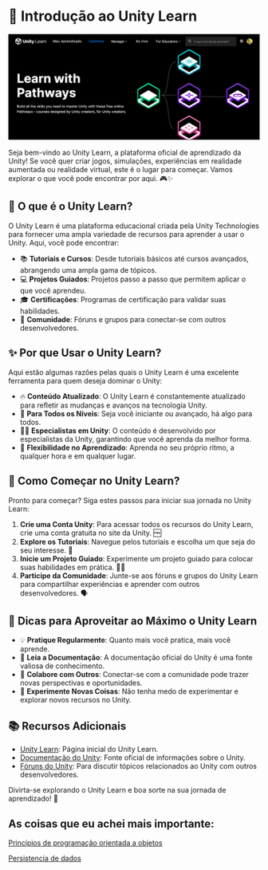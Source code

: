 # 🚀 Introdução ao Unity Learn

![1](https://github.com/Robotgames-false/Unity-Learn-ajustes380/blob/main/Anota%C3%A7%C3%A3o%202024-05-04%20062308.png)

Seja bem-vindo ao Unity Learn, a plataforma oficial de aprendizado da Unity! Se você quer criar jogos, simulações, experiências em realidade aumentada ou realidade virtual, este é o lugar para começar. Vamos explorar o que você pode encontrar por aqui. 🎮✨

## 🧐 O que é o Unity Learn?
O Unity Learn é uma plataforma educacional criada pela Unity Technologies para fornecer uma ampla variedade de recursos para aprender a usar o Unity. Aqui, você pode encontrar:

- 📚 **Tutoriais e Cursos**: Desde tutoriais básicos até cursos avançados, abrangendo uma ampla gama de tópicos.
- 💻 **Projetos Guiados**: Projetos passo a passo que permitem aplicar o que você aprendeu.
- 🎓 **Certificações**: Programas de certificação para validar suas habilidades.
- 🌟 **Comunidade**: Fóruns e grupos para conectar-se com outros desenvolvedores.

## ✨ Por que Usar o Unity Learn?
Aqui estão algumas razões pelas quais o Unity Learn é uma excelente ferramenta para quem deseja dominar o Unity:

- 🔥 **Conteúdo Atualizado**: O Unity Learn é constantemente atualizado para refletir as mudanças e avanços na tecnologia Unity.
- 🎯 **Para Todos os Níveis**: Seja você iniciante ou avançado, há algo para todos.
- 🧑‍🏫 **Especialistas em Unity**: O conteúdo é desenvolvido por especialistas da Unity, garantindo que você aprenda da melhor forma.
- 🎉 **Flexibilidade no Aprendizado**: Aprenda no seu próprio ritmo, a qualquer hora e em qualquer lugar.

## 📅 Como Começar no Unity Learn?
Pronto para começar? Siga estes passos para iniciar sua jornada no Unity Learn:

1. **Crie uma Conta Unity**: Para acessar todos os recursos do Unity Learn, crie uma conta gratuita no site da Unity. 🆓
2. **Explore os Tutoriais**: Navegue pelos tutoriais e escolha um que seja do seu interesse. 🔎
3. **Inicie um Projeto Guiado**: Experimente um projeto guiado para colocar suas habilidades em prática. 👷‍♂️
4. **Participe da Comunidade**: Junte-se aos fóruns e grupos do Unity Learn para compartilhar experiências e aprender com outros desenvolvedores. 🗣️

## 🌈 Dicas para Aproveitar ao Máximo o Unity Learn
- 💡 **Pratique Regularmente**: Quanto mais você pratica, mais você aprende.
- 📖 **Leia a Documentação**: A documentação oficial do Unity é uma fonte valiosa de conhecimento.
- 🤝 **Colabore com Outros**: Conectar-se com a comunidade pode trazer novas perspectivas e oportunidades.
- 🔧 **Experimente Novas Coisas**: Não tenha medo de experimentar e explorar novos recursos no Unity.

## 📚 Recursos Adicionais
- [Unity Learn](https://learn.unity.com/): Página inicial do Unity Learn.
- [Documentação do Unity](https://docs.unity3d.com/): Fonte oficial de informações sobre o Unity.
- [Fóruns do Unity](https://forum.unity.com/): Para discutir tópicos relacionados ao Unity com outros desenvolvedores.

Divirta-se explorando o Unity Learn e boa sorte na sua jornada de aprendizado! 🌟


## As coisas que eu achei mais importante:

[Princípios de programação orientada a objetos](https://github.com/elisioMassaqui/Unity-Learn/blob/main/Pilares%20de%20POO.md)

[Persistencia de dados](https://github.com/elisioMassaqui/Unity-Learn/blob/main/Implement%20data%20persistence.md)
